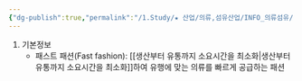 ```yaml
---
{"dg-publish":true,"permalink":"/1.Study/★ 산업/의류,섬유산업/INFO_의류섬유/패스트 패션/","created":"2024-11-20T21:02:29.106+09:00","updated":"2025-06-03T20:07:21.213+09:00"}
---
```



1. 기본정보
	- 패스트 패션(Fast fashion): [[생산부터 유통까지 소요시간을 최소화\|생산부터 유통까지 소요시간을 최소화]]하여 유행에 맞는 의류를 빠르게 공급하는 패션